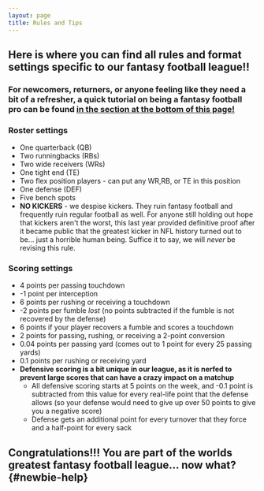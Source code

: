 ```yaml
---
layout: page
title: Rules and Tips
---
```


## Here is where you can find all rules and format settings specific to our fantasy football league!!

### For newcomers, returners, or anyone feeling like they need a bit of a refresher, a quick tutorial on being a fantasy football pro can be found [in the section at the bottom of this page!](#newbie-help)

### Roster settings

- One quarterback (QB)
- Two runningbacks (RBs)
- Two wide receivers (WRs)
- One tight end (TE)
- Two flex position players - can put any WR,RB, or TE in this position 
- One defense (DEF)
- Five bench spots
- **NO KICKERS** - we despise kickers. They ruin fantasy football and frequently ruin regular football as well. For anyone still holding out hope that kickers aren't the worst, this last year provided definitive proof after it became public that the greatest kicker in NFL history turned out to be... just a horrible human being. Suffice it to say, we will *never* be revising this rule.

### Scoring settings

- 4 points per passing touchdown
- -1 point per interception
- 6 points per rushing or receiving a touchdown
- -2 points per fumble *lost* (no points subtracted if the fumble is not recovered by the defense)
- 6 points if your player recovers a fumble and scores a touchdown
- 2 points for passing, rushing, or receiving a 2-point conversion
- 0.04 points per passing yard (comes out to 1 point for every 25 passing yards)
- 0.1 points per rushing or receiving yard
- **Defensive scoring is a bit unique in our league, as it is nerfed to prevent large scores that can have a crazy impact on a matchup**
    - All defensive scoring starts at 5 points on the week, and -0.1 point is subtracted from this value for every real-life point that the defense allows (so your defense would need to give up over 50 points to give you a negative score)
    - Defense gets an additional point for every turnover that they force and a half-point for every sack





## Congratulations!!! You are part of the worlds greatest fantasy football league... now what? {#newbie-help}


